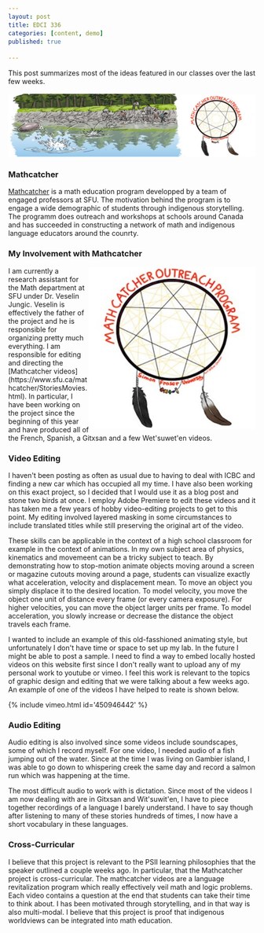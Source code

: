 ```yaml
---
layout: post
title: EDCI 336
categories: [content, demo]
published: true

---
```

This post summarizes most of the ideas featured in our classes over the last few weeks.
<br>
<br>
![sdf](/assets/smallnumber/mathcatcher.jpg)

### Mathcatcher

[Mathcatcher](https://www.sfu.ca/mathcatcher.html) is a math education program developped by a team of engaged professors at SFU. The motivation behind the program is to engage a wide demographic of students through indigenous storytelling. The programm does outreach and workshops at schools around Canada and has succeeded in constructing a network of math and indigenous language educators around the counrty.

### My Involvement with Mathcatcher

<img src="/assets/smallnumber/logo.png" align="right" width="340xpx"/>
I am currently a research assistant for the Math department at SFU under Dr. Veselin Jungic. Veselin is effectively the father of the project and he is responsible for organizing pretty much everything. I am responsible for editing and directing the [Mathcatcher videos](https://www.sfu.ca/mathcatcher/StoriesMovies.html). In particular, I have been working on the project since the beginning of this year and have produced all of the French, Spanish, a Gitxsan and a few Wet'suwet'en videos.

### Video Editing

I haven't been posting as often as usual due to having to deal with ICBC and finding a new car which has occupied all my time. I have also been working on this exact project, so I decided that I would use it as a blog post and stone two birds at once. I employ Adobe Premiere to edit these videos and it has taken me a few years of hobby video-editing projects to get to this point. My editing involved layered masking in some circumstances to include translated titles while still preserving the original art of the video.

These skills can be applicable in the context of a high school classroom for example in the context of animations. In my own subject area of physics, kinematics and movemeent can be a tricky subject to teach. By demonstrating how to stop-motion animate objects moving around a screen or magazine cutouts moving around a page, students can visualize exactly what acceleration, velocity and displacement mean. To move an object you simply displace it to the desired location. To model velocity, you move the object one unit of distance every frame (or every camera exposure). For higher velocities, you can move the object larger units per frame. To model acceleration, you slowly increase or decrease the distance the object travels each frame.

I wanted to include an example of this old-fasshioned animating style, but unfortunately I don't have time or space to set up my lab. In the future I might be able to post a sample. I need to find a way to embed locally hosted videos on this website first since I don't really want to upload any of my personal work to youtube or vimeo. I feel this work is relevant to the topics of graphic design and editing that we were talking about a few weeks ago. An example of one of the videos I have helped to reate is shown below.

{% include vimeo.html id='450946442' %}

### Audio Editing

Audio editing is also involved since some videos include soundscapes, some of which I record myself. For one video, I needed audio of a fish jumping out of the water. Since at the time I was living on Gambier island, I was able to go down to whispering creek the same day and record a salmon run which was happening at the time.

The most difficult audio to work with is dictation. Since most of the videos I am now dealing with are in Gitxsan and Wit'suwit'en, I have to piece together recordings of a language I barely understand. I have to say though after listening to many of these stories hundreds of times, I now have a short vocabulary in these languages. 

### Cross-Curricular

I believe that this project is relevant to the PSII learning philosophies that the speaker outlined a couple weeks ago. In particular, that the Mathcatcher project is cross-curricular. The mathcatcher videos are a language revitalization program which really effectively veil math and logic problems. Each video contains a question at the end that students can take their time to think about. I has been motivated through storytelling, and in that way is also multi-modal. I believe that this project is proof that indigenous worldviews can be integrated into math education.
